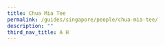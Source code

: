 ```yaml
---
title: Chua Mia Tee
permalink: /guides/singapore/people/chua-mia-tee/
description: ""
third_nav_title: A H
---
```

